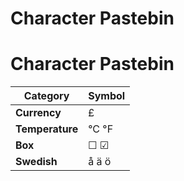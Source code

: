 # Character Pastebin

# Character Pastebin

| Category        | Symbol |
| --------------- | ------ |
| **Currency**    | £      |
| **Temperature** | °C °F  |
| **Box**         | ☐ ☑   |
| **Swedish**     | å ä ö  |
